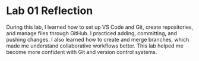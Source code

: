 # Lab 01 Reflection

During this lab, I learned how to set up VS Code and Git, create repositories, and manage files through GitHub. I practiced adding, committing, and pushing changes. I also learned how to create and merge branches, which made me understand collaborative workflows better. This lab helped me become more confident with Git and version control systems.

